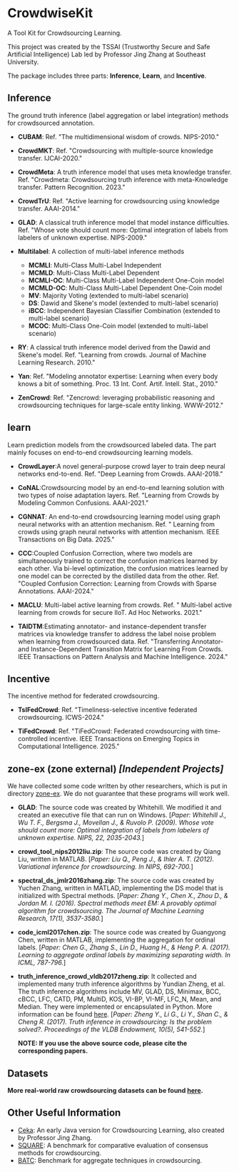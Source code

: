 # CrowdwiseKit
A Tool Kit for Crowdsourcing Learning.

This project was created by the TSSAI (Trustworthy Secure and Safe Artificial Intelligence) Lab led by Professor Jing Zhang at Southeast University.

The package includes three parts: **Inference**, **Learn**, and **Incentive**.

## Inference
The ground truth inference (label aggregation or label integration) methods for crowdsourced annotation.

- **CUBAM**: Ref.  "The multidimensional wisdom of crowds. NIPS-2010."

- **CrowdMKT**: Ref. "Crowdsourcing with multiple-source knowledge transfer. IJCAI-2020."

- **CrowdMeta**: A truth inference model that uses meta knowledge transfer. Ref. "Crowdmeta: Crowdsourcing truth inference with meta-Knowledge transfer. Pattern Recognition. 2023."

- **CrowdTrU**: Ref. "Active learning for crowdsourcing using knowledge transfer. AAAI-2014."

- **GLAD**: A classical truth inference model that model instance difficulties. Ref. "Whose vote should count more: Optimal integration of labels from labelers of unknown expertise. NIPS-2009." 

- **Multilabel**: A collection of multi-label inference methods
	- **MCMLI**: Multi-Class Multi-Label Independent 
	- **MCMLD**: Multi-Class Multi-Label Dependent
	- **MCMLI-OC**: Multi-Class Multi-Label Independent One-Coin model
	- **MCMLD-OC**: Multi-Class Multi-Label Dependent One-Coin model
	- **MV**: Majority Voting (extended to multi-label scenario)
	- **DS**: Dawid and Skene's model (extended to multi-label scenario)
	- **iBCC**: Independent Bayesian Classifier Combination (extended to multi-label scenario)
	- **MCOC**: Multi-Class One-Coin model (extended to multi-label scenario)

- **RY**: A classical truth inference model derived from the Dawid and Skene's model. Ref. "Learning from crowds. Journal of Machine Learning Research. 2010."

- **Yan**: Ref. "Modeling annotator expertise: Learning when every body knows a bit of something. Proc. 13 Int. Conf. Artif. Intell. Stat., 2010."

- **ZenCrowd**: Ref. "Zencrowd: leveraging probabilistic reasoning and crowdsourcing techniques for large-scale entity linking. WWW-2012."

## learn
Learn prediction models from the crowdsourced labeled data. The part mainly focuses on end-to-end crowdsourcing learning models.

- **CrowdLayer**:A novel general-purpose crowd layer to train deep neural networks end-to-end. Ref. "Deep Learning from Crowds. AAAI-2018."
  
- **CoNAL**:Crowdsourcing model by an end-to-end learning solution with two types of noise adaptation layers. Ref. "Learning from Crowds by Modeling Common Confusions. AAAI-2021."
  
- **CGNNAT**: An end-to-end crowdsourcing learning model using graph neural networks with an attention mechanism. Ref. " Learning from crowds using graph neural networks with attention mechanism. IEEE Transactions on Big Data. 2025."
- **CCC**:Coupled Confusion Correction, where two models are simultaneously trained to correct the confusion matrices learned by each other. Via bi-level optimization, the confusion matrices learned by one model can be corrected by the distilled data from the other. Ref. "Coupled Confusion Correction: Learning from Crowds with Sparse Annotations. AAAI-2024."
  
- **MACLU**:  Multi-label active learning from crowds. Ref. " Multi-label active learning from crowds for secure IIoT. Ad Hoc Networks. 2021."
  
- **TAIDTM**:Estimating annotator- and instance-dependent transfer matrices via knowledge transfer to address the label noise problem when learning from crowdsourced data. Ref. "Transferring Annotator- and Instance-Dependent Transition Matrix for Learning From Crowds. IEEE Transactions on Pattern Analysis and Machine Intelligence. 2024."

## Incentive
The incentive method for federated crowdsourcing.

- **TsIFedCrowd**: Ref. "Timeliness-selective incentive federated crowdsourcing. ICWS-2024."

- **TiFedCrowd**: Ref. "TiFedCrowd: Federated crowdsourcing with time-controlled incentive. IEEE Transactions on Emerging Topics in Computational Intelligence. 2025."

## zone-ex (zone external) *[Independent Projects]*
We have collected some code written by other researchers, which is put in directory [zone-ex](https://github.com/tssai-lab/CrowdwiseKit/tree/main/zone-ex). We do not guarantee that these programs will work well.
- **GLAD**: The source code was created by Whitehill. We modified it and created an executive file that can run on Windows. [*Paper: Whitehill J., Wu T. F., Bergsma J., Movellan J., & Ruvolo P. (2009). Whose vote should count more: Optimal integration of labels from labelers of unknown expertise. NIPS, 22, 2035-2043.*]
- **crowd_tool_nips2012liu.zip**: The source code was created by Qiang Liu, written in MATLAB. [*Paper: Liu Q., Peng J., & Ihler A. T. (2012). Variational inference for crowdsourcing. In NIPS, 692-700.*]
- **spectral_ds_jmlr2016zhang.zip**: The source code was created by Yuchen Zhang, written in MATLAD, implementing the DS model that is initialized with Spectral methods. [*Paper: Zhang Y., Chen X., Zhou D., & Jordan M. I. (2016). Spectral methods meet EM: A provably optimal algorithm for crowdsourcing. The Journal of Machine Learning Research, 17(1), 3537-3580.*]
- **code_icml2017chen.zip**: The source code was created by Guangyong Chen, written in MATLAB, implementing the aggregation for ordinal labels. [*Paper: Chen G., Zhang S., Lin D., Huang H., & Heng P. A. (2017). Learning to aggregate ordinal labels by maximizing separating width. In ICML, 787-796.*]
- **truth_inference_crowd_vldb2017zheng.zip**: It collected and implemented many truth inference algorithms by Yundian Zheng, et al. The truth inference algorithms include MV, GLAD, DS, Minimax, BCC, cBCC, LFC, CATD, PM, MultiD, KOS, VI-BP, VI-MF, LFC_N, Mean, and Median. They were implemented or encapsulated in Python. More information can be found [here](https://zhydhkcws.github.io/crowd_truth_inference/index.html). [*Paper: Zheng Y., Li G., Li Y., Shan C., & Cheng R. (2017). Truth inference in crowdsourcing: Is the problem solved?. Proceedings of the VLDB Endowment, 10(5), 541-552.*]

	**NOTE: If you use the above source code, please cite the corresponding papers.**

## Datasets
**More real-world raw crowdsourcing datasets can be found [here](https://wocshare.sourceforge.io/).**

## Other Useful Information
- [Ceka](https://ceka.sourceforge.net/): An early Java version for Crowdsourcing Learning, also created by Professor Jing Zhang.
- [SQUARE](https://ai.ischool.utexas.edu/square/): A benchmark for comparative evaluation of consensus methods for crowdsourcing.
- [BATC](https://code.google.com/archive/p/benchmarkcrowd/): Benchmark for aggregate techniques in crowdsourcing.
